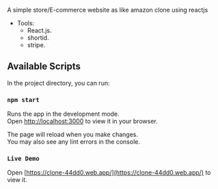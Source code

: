 A simple store/E-commerce website as like amazon clone using reactjs


* Tools: 
  * React.js.
  * shortid.
  * stripe.
  


## Available Scripts

In the project directory, you can run:

### `npm start`

Runs the app in the development mode.\
Open [http://localhost:3000](http://localhost:3000) to view it in your browser.

The page will reload when you make changes.\
You may also see any lint errors in the console.

### `Live Demo`

Open [https://clone-44dd0.web.app/](https://clone-44dd0.web.app/) to view it.
